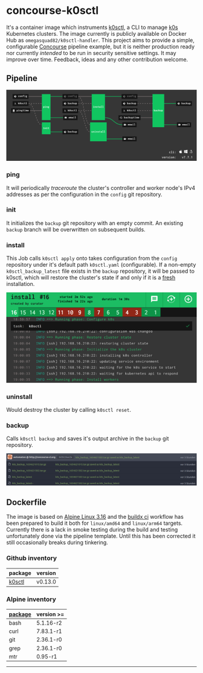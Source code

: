 # concourse-k0sctl

It's a container image which instruments [k0sctl][k0sctl], a CLI to manage [k0s][k0sproject] Kubernetes clusters. The image currently is publicly available on Docker Hub as `omegasquad82/k0sctl-handler`. This project aims to provide a simple, configurable [Concourse][concourse-ci] pipeline example, but it is neither production ready nor currently _intended_ to be run in security sensitive settings. It may improve over time. Feedback, ideas and any other contribution welcome.

## Pipeline

![k0sctl pipeline][image-pipeline]

### ping

It will periodically _traceroute_ the cluster's controller and worker node's IPv4 addresses as per the configuration in the `config` git repository.

### init

It initializes the `backup` git repository with an empty commit. An existing `backup` branch will be overwritten on subsequent builds.

### install

This Job calls `k0sctl apply` onto takes configuration from the `config` repository under it's default path `k0sctl.yaml` (configurable). If a non-empty `k0sctl_backup_latest` file exists in the `backup` repository, it will be passed to k0sctl, which will restore the cluster's state if and only if it is a [fresh][k0sctl-restore.go#149l25] installation.

![k0sctl restored the cluster state][image-job-install]

### uninstall

Would destroy the cluster by calling `k0sctl reset`.

### backup

Calls `k0sctl backup` and saves it's output archive in the `backup` git repository.

![k0sctl backup archives][image-git-backups]

## Dockerfile

The image is based on [Alpine Linux 3.16][alpine-3.16] and the [buildx ci][buildx-ci] workflow has been prepared to build it both for `linux/amd64` and `linux/arm64` targets. Currently there is a lack in smoke testing during the build and testing unfortunately done via the pipeline template. Until this has been corrected it still occasionally breaks during tinkering.

### Github inventory

| package          | version |
| ---------------- | ------- |
| [k0sctl][k0sctl] | v0.13.0 |

### Alpine inventory

| [package][alpine-packages] | version >= |
| -------------------------- | ---------- |
| bash                       | 5.1.16-r2  |
| curl                       | 7.83.1-r1  |
| git                        | 2.36.1-r0  |
| grep                       | 2.36.1-r0  |
| mtr                        | 0.95-r1    |

---

[alpine-3.16]: https://alpinelinux.org/posts/Alpine-3.16.0-released.html
[alpine-packages]: https://pkgs.alpinelinux.org/packages
[alpine-releases]: https://alpinelinux.org/releases/
[buildx-ci]: /.github/workflows/buildx-ci.yml
[concourse-ci]: https://concourse-ci.org/
[image-git-backups]: /images/git-backups.png
[image-job-install]: /images/job-install-restoring.png
[image-pipeline]: /images/pipeline.png
[k0sctl]: https://github.com/k0sproject/k0sctl
[k0sctl-restore.go#149l25]: https://github.com/k0sproject/k0sctl/pull/149/commits/6e7c262904ed05b7068e818954a5091d25504065#diff-2cad3981690f3fb1f7b9494273cb87a7b751a5f3f884b9ad0e6a119d60f2f1a2R25
[k0sproject]: https://k0sproject.io/
[markdown]: https://devhints.io/markdown
